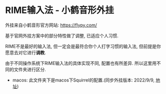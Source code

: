 # RIME输入法 - 小鹤音形外挂

外挂来自小鹤音形官方网站: https://flypy.com/

基于官网外挂方案中的部分特性做了调整, 已适应个人习惯.

RIME不是最好的输入法, 但一定会是最符合你个人打字习惯的输入法, 但前提是你愿意去对它进行**调教**.

由于不同操作系统下RIME输入法的具体实现不同, 配置也有所差异. 所以这里用不同的文件夹进行区分.

* macos: 此文件夹下是macos下Squirrel的配置.(同步外挂版本: 2022/9/9, [地址](http://ys-f.ysepan.com/116124310/318994101/h485U2V4M2JQW6TTiJjH4a/%E5%B0%8F%E9%B9%A4%E9%9F%B3%E5%BD%A2%E2%80%9C%E9%BC%A0%E9%A1%BB%E7%AE%A1%E2%80%9Dfor%20macOS.zip))

